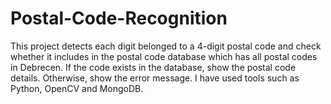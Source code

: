 # Postal-Code-Recognition
This project detects each digit belonged to a 4-digit postal code and check whether it includes in the postal code database which has all postal codes in Debrecen. If the code exists in the database, show the postal code details. Otherwise, show the error message. I have used tools such as Python, OpenCV and MongoDB.
